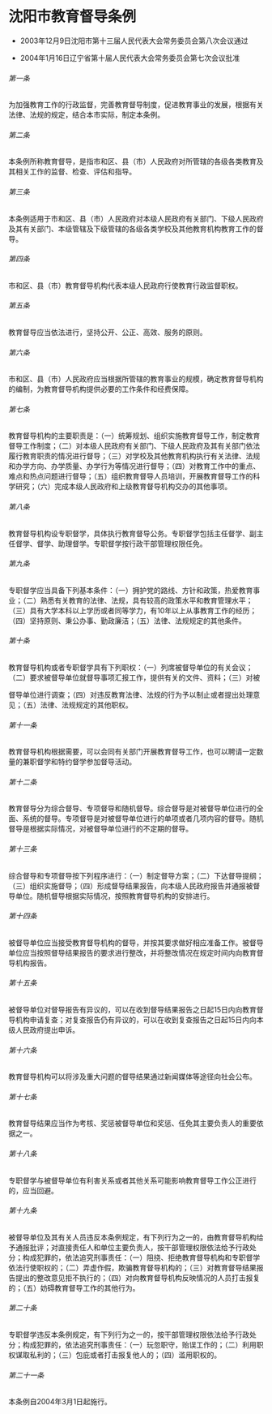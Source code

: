 # 沈阳市教育督导条例

- 2003年12月9日沈阳市第十三届人民代表大会常务委员会第八次会议通过

- 2004年1月16日辽宁省第十届人民代表大会常务委员会第七次会议批准

<!-- INFO END -->

###### 第一条

为加强教育工作的行政监督，完善教育督导制度，促进教育事业的发展，根据有关法律、法规的规定，结合本市实际，制定本条例。

###### 第二条

本条例所称教育督导，是指市和区、县（市）人民政府对所管辖的各级各类教育及其相关工作的监督、检查、评估和指导。

###### 第三条

本条例适用于市和区、县（市）人民政府对本级人民政府有关部门、下级人民政府及其有关部门、本级管辖及下级管辖的各级各类学校及其他教育机构教育工作的督导。

###### 第四条

市和区、县（市）教育督导机构代表本级人民政府行使教育行政监督职权。

###### 第五条

教育督导应当依法进行，坚持公开、公正、高效、服务的原则。

###### 第六条

市和区、县（市）人民政府应当根据所管辖的教育事业的规模，确定教育督导机构的编制，为教育督导机构提供必要的工作条件和经费保障。

###### 第七条

教育督导机构的主要职责是：（一）统筹规划、组织实施教育督导工作，制定教育督导工作制度；（二）对本级人民政府有关部门、下级人民政府及其有关部门依法履行教育职责的情况进行督导；（三）对学校及其他教育机构执行有关法律、法规和办学方向、办学质量、办学行为等情况进行督导；（四）对教育工作中的重点、难点和热点问题进行督导；（五）组织教育督导人员培训，开展教育督导工作的科学研究；（六）完成本级人民政府和上级教育督导机构交办的其他事项。

###### 第八条

教育督导机构设专职督学，具体执行教育督导公务。专职督学包括主任督学、副主任督学、督学、助理督学。专职督学按行政干部管理权限任免。

###### 第九条

专职督学应当具备下列基本条件：（一）拥护党的路线、方针和政策，热爱教育事业；（二）熟悉有关教育的法律、法规，具有较高的政策水平和教育管理水平；（三）具有大学本科以上学历或者同等学力，有10年以上从事教育工作的经历；（四）坚持原则、秉公办事、勤政廉洁；（五）法律、法规规定的其他条件。

###### 第十条

教育督导机构或者专职督学具有下列职权：（一）列席被督导单位的有关会议；（二）要求被督导单位就督导事项汇报工作，提供有关的文件、资料；（三）对被

督导单位进行调查；（四）对违反教育法律、法规的行为予以制止或者提出处理意见；（五）法律、法规规定的其他职权。

###### 第十一条

教育督导机构根据需要，可以会同有关部门开展教育督导工作，也可以聘请一定数量的兼职督学和特约督学参加督导活动。

###### 第十二条

教育督导分为综合督导、专项督导和随机督导。综合督导是对被督导单位进行的全面、系统的督导。专项督导是对被督导单位进行的单项或者几项内容的督导。随机督导是根据实际情况，对被督导单位进行的不定期的督导。

###### 第十三条

综合督导和专项督导按下列程序进行：（一）制定督导方案；（二）下达督导提纲；（三）组织实施督导；（四）形成督导结果报告，向本级人民政府报告并通报被督导单位。随机督导根据实际情况，按照教育督导机构的安排进行。

###### 第十四条

被督导单位应当接受教育督导机构的督导，并按其要求做好相应准备工作。被督导单位应当按照督导结果报告的要求进行整改，并将整改情况在规定时间内向教育督导机构报告。

###### 第十五条

被督导单位对督导报告有异议的，可以在收到督导结果报告之日起15日内向教育督导机构申请复查；对复查报告仍有异议的，可以在收到复查报告之日起15日内向本级人民政府提出申诉。

###### 第十六条

教育督导机构可以将涉及重大问题的督导结果通过新闻媒体等途径向社会公布。

###### 第十七条

教育督导结果应当作为考核、奖惩被督导单位和奖惩、任免其主要负责人的重要依据之一。

###### 第十八条

专职督学与被督导单位有利害关系或者其他关系可能影响教育督导工作公正进行的，应当回避。

###### 第十九条

被督导单位及其有关人员违反本条例规定，有下列行为之一的，由教育督导机构给予通报批评；对直接责任人和单位主要负责人，按干部管理权限依法给予行政处分；构成犯罪的，依法追究刑事责任：（一）阻挠、拒绝教育督导机构和专职督学依法行使职权的；（二）弄虚作假，欺骗教育督导机构的；（三）对教育督导结果报告提出的整改意见拒不执行的；（四）对向教育督导机构反映情况的人员打击报复的；（五）妨碍教育督导工作的其他行为。

###### 第二十条

专职督学违反本条例规定，有下列行为之一的，按干部管理权限依法给予行政处分；构成犯罪的，依法追究刑事责任：（一）玩忽职守，贻误工作的；（二）利用职权谋取私利的；（三）包庇或者打击报复他人的；（四）滥用职权的。

###### 第二十一条

本条例自2004年3月1日起施行。
